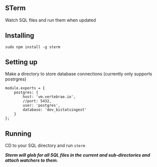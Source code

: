 STerm
-----

Watch SQL files and run them when updated


Installing
----------

```
sudo npm install -g sterm
```


Setting up
----------

Make a directory to store database connections (currently only supports postrgres)

```
module.exports = {
    postgres: {
        host: 'vm.vertebrae.io',
        //port: 5432,
        user: 'postgres',
        database: 'dev_bistatsingest'
    }
};
```

Running
-------

CD to your SQL directory and run `sterm`


***Sterm will glob for all SQL files in the current and sub-directories and attach watchers to them.***
